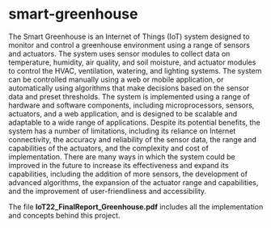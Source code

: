 # smart-greenhouse

The Smart Greenhouse is an Internet of Things (IoT) system designed to monitor and control a greenhouse environment using a range of sensors and actuators. The system uses sensor modules to collect data on temperature, humidity, air quality, and soil moisture, and actuator modules to control the HVAC, ventilation, watering, and lighting systems. The system can be controlled manually using a web or mobile application, or automatically using algorithms that make decisions based on the sensor data and preset thresholds. The system is implemented using a range of hardware and software components, including microprocessors, sensors, actuators, and a web application, and is designed to be scalable and adaptable to a wide range of applications. Despite its potential benefits, the system has a number of limitations, including its reliance on Internet connectivity, the accuracy and reliability of the sensor data, the range and capabilities of the actuators, and the complexity and cost of implementation. There are many ways in which the system could be improved in the future to increase its effectiveness and expand its capabilities, including the addition of more sensors, the development of advanced algorithms, the expansion of the actuator range and capabilities, and the improvement of user-friendliness and accessibility.

The file __IoT22_FinalReport_Greenhouse.pdf__ includes all the implementation and concepts behind this project.